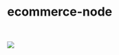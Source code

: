 # ecommerce-node
<br>
<br>
<img src="https://github.com/user-attachments/assets/3c807609-2c68-4aba-83b4-4344d5ae929b" />

 
